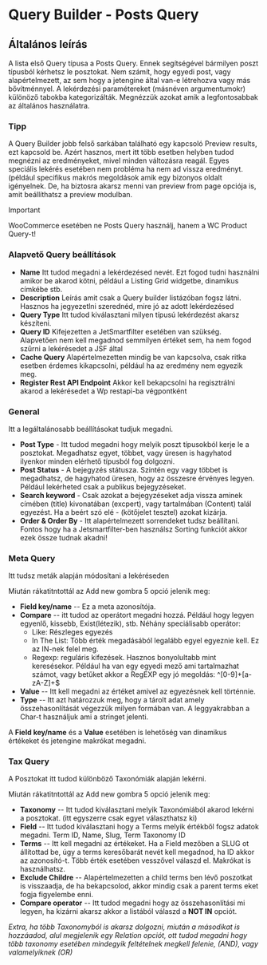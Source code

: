 # Query Builder - Posts Query

## Általános leírás
A lista első Query típusa a Posts Query. Ennek segítségével bármilyen poszt típusból kérhetsz le posztokat. Nem számít, hogy egyedi post, vagy alapértelmezett, az sem hogy a jetengine által van-e létrehozva vagy más bővítménnyel. A lekérdezési paramétereket (másnéven argumentumokr) különöző tabokba kategorizálták. Megnézzük azokat amik a legfontosabbak az általános használatra.

### Tipp

A Query Builder jobb felső sarkában található egy kapcsoló Preview results, ezt kapcsold be. Azért hasznos, mert itt több esetben helyben tudod megnézni az eredményeket, mivel minden változásra reagál. Egyes speciális lekérés esetében nem probléma ha nem ad vissza eredményt. (például specifikus makrós megoldások amik egy bizonyos oldalt igényelnek. De, ha biztosra akarsz menni van preview from page opciója is, amit beállíthatsz a preview modulban.

> [!IMPORTANT]
> WooCommerce esetében ne Posts Query használj, hanem a WC Product Query-t!

### Alapvető Query beállítások

* **Name** Itt tudod megadni a lekérdezésed nevét. Ezt fogod tudni használni amikor be akarod kötni, például a Listing Grid widgetbe, dinamikus címkébe stb.
* **Description** Leírás amit csak a Query builder listázóban fogsz látni. Hasznos ha jegyezetlni szerednéd, mire jó az adott lekérdezésed
* **Query Type** Itt tudod kiválasztani milyen típusú lekérdezést akarsz készíteni.
* **Query ID** Kifejezetten a JetSmartfilter esetében van szükség. Alapvetően nem kell megadnod semmilyen értéket sem, ha nem fogod szűrni a lekérésedet a JSF által
* **Cache Query** Alapértelmezetten mindig be van kapcsolva, csak ritka esetben érdemes kikapcsolni, például ha az eredmény nem egyezik meg.
* **Register Rest API Endpoint** Akkor kell bekapcsolni ha regisztrálni akarod a lekérésedet a Wp restapi-ba végpontként

### General
Itt a legáltalánosabb beállításokat tudjuk megadni.

* **Post Type** - Itt tudod megadni hogy melyik poszt típusokból kerje le a posztokat. Megadhatsz egyet, többet, vagy üresen is hagyhatod ilyenkor minden elérhető típusból fog dolgozni.
* **Post Status** - A bejegyzés státusza. Szintén egy vagy többet is megadhatsz, de hagyhatod üresen, hogy az összesre érvényes legyen. Például lekérheted csak a publikus bejegyzéseket.
* **Search keyword** - Csak azokat a bejegyzéseket adja vissza aminek címében (title) kivonatában (excpert), vagy tartalmában (Content) talál egyezést. Ha a beért szó elé - (kötőjelet tesztel) azokat kizárja.
* **Order & Order By** - Itt alapértelmezett sorrendeket tudsz beállítani. Fontos hogy ha a Jetsmartfilter-ben használsz Sorting funkciót akkor ezek össze tudnak akadni!

### Meta Query
Itt tudsz meták alapján módosítani a lekéréseden

Miután rákatitntottál az Add new gombra 5 opció jelenik meg:

* **Field key/name** -- Ez a meta azonosítója.
* **Compare** -- itt tudod az operátort megadni hozzá. Például hogy legyen egyenlő, kissebb, Exist(létezik), stb. Néhány speciálisabb operátor:
  -  Like: Részleges egyezés
  -  In The List: Több érték megadásából legalább egyel egyeznie kell. Ez az IN-nek felel meg.
  -  Regexp: reguláris kifezések. Hasznos bonyolultabb mint keresésekor. Például ha van egy egyedi mező ami tartalmazhat számot, vagy betűket akkor a RegEXP egy jó megoldás: ^[0-9]+[a-zA-Z]+$
* **Value** -- Itt kell megadni az értéket amivel az egyezésnek kell történnie.
* **Type** -- Itt azt határozzuk meg, hogy a tárolt adat amely összehasonlítását végezzük milyen formában van. A leggyakrabban a Char-t használjuk ami a stringet jelenti.

A **Field key/name** és a **Value** esetében is lehetőség van dinamikus értékeket és jetengine makrókat megadni.

### Tax Query
A Posztokat itt tudod különböző Taxonómiák alapján lekérni. 

Miután rákatitntottál az Add new gombra 5 opció jelenik meg:

* **Taxonomy** -- Itt tudod kiválasztani melyik Taxonómiából akarod lekérni a posztokat. (itt egyszerre csak egyet választhatsz ki)
* **Field** -- Itt tudod kiválasztani hogy a Terms melyik értékből fogsz adatok megadni. Term ID, Name, Slug, Term Taxonomy ID
* **Terms** -- Itt kell megadni az értékeket. Ha a Field mezőben a SLUG ot állítottad be, úgy a terms keresőbarát nevét kell megadnod, ha ID akkor az azonosító-t. Több érték esetében vesszővel válaszd el. Makrókat is használhatsz.
* **Exclude Childre** -- Alapértelmezetten a child terms ben lévő poszotkat is visszaadja, de ha bekapcsolod, akkor mindig csak a parent terms eket fogja figyelembe enni.
* **Compare operator** -- Itt tudod megadni hogy az összehasonlítási mi legyen, ha kizárni akarsz akkor a listából válaszd a **NOT IN** opciót.

*Extra, ha több Taxonomyból is akarsz dolgozni, miután a másodikat is hozzáadod, alul megjelenik egy Relation opciót, ott tudod megadni hogy több taxonomy esetében mindegyik feltételnek megkell felenie, (AND), vagy valamelyiknek (OR)*


